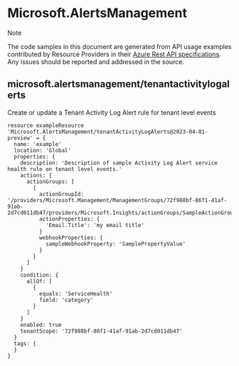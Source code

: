 # Microsoft.AlertsManagement
  
> [!NOTE]
> The code samples in this document are generated from API usage examples contributed by Resource Providers in their [Azure Rest API specifications](https://github.com/Azure/azure-rest-api-specs). Any issues should be reported and addressed in the source.


## microsoft.alertsmanagement/tenantactivitylogalerts

Create or update a Tenant Activity Log Alert rule for tenant level events
```bicep
resource exampleResource 'Microsoft.AlertsManagement/tenantActivityLogAlerts@2023-04-01-preview' = {
  name: 'example'
  location: 'Global'
  properties: {
    description: 'Description of sample Activity Log Alert service health rule on tenant level events.'
    actions: {
      actionGroups: [
        {
          actionGroupId: '/providers/Microsoft.Management/ManagementGroups/72f988bf-86f1-41af-91ab-2d7cd011db47/providers/Microsoft.Insights/actionGroups/SampleActionGroup'
          actionProperties: {
            'Email.Title': 'my email title'
          }
          webhookProperties: {
            sampleWebhookProperty: 'SamplePropertyValue'
          }
        }
      ]
    }
    condition: {
      allOf: [
        {
          equals: 'ServiceHealth'
          field: 'category'
        }
      ]
    }
    enabled: true
    tenantScope: '72f988bf-86f1-41af-91ab-2d7cd011db47'
  }
  tags: {
  }
}
```
